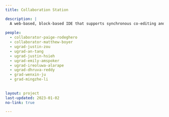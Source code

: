 ```yaml
---
title: Collaboration Station

description: |
  A web-based, block-based IDE that supports synchronous co-editing and collaboration. 
  
people: 
  - collaborator-paige-rodeghero
  - collaborator-matthew-boyer
  - ugrad-justin-zou
  - ugrad-an-tang
  - ugrad-justin-hsieh
  - ugrad-emily-amspoker
  - ugrad-ireoluwa-alarape
  - ugrad-dhruva-reddy
  - grad-wenxin-ju
  - grad-mingzhe-li
  
  
layout: project
last-updated: 2023-01-02
no-link: true

---
```

